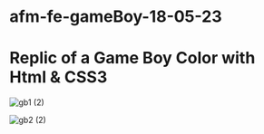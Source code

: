 # afm-fe-gameBoy-18-05-23

# Replic of a Game Boy Color with Html & CSS3

![gb1 (2)](https://github.com/AlejandroCaleya/afm-fe-gameBoy-18-05-23/assets/132682808/8cf5753d-4c2f-4f1a-bb4e-5d8fcaf0ff6c)

![gb2 (2)](https://github.com/AlejandroCaleya/afm-fe-gameBoy-18-05-23/assets/132682808/49393234-8611-4cca-8dad-8fca4a450dde)
